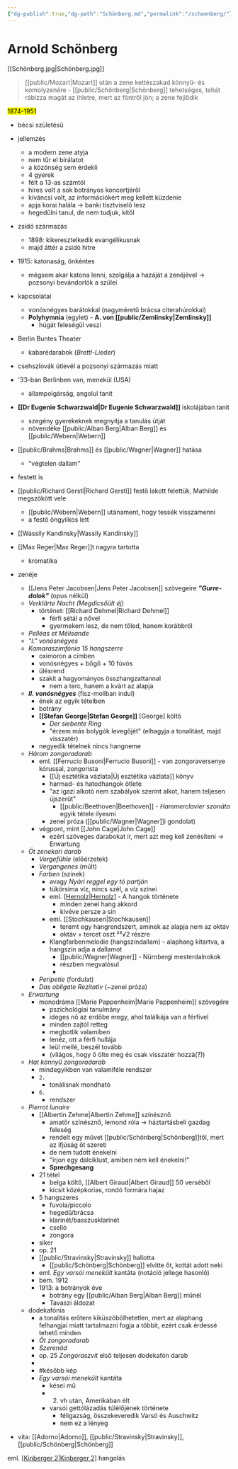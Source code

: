 ```yaml
---
{"dg-publish":true,"dg-path":"Schönberg.md","permalink":"/schoenberg/"}
---
```


# Arnold Schönberg
[[Schönberg.jpg\|Schönberg.jpg]]

> [[public/Mozart\|Mozart]] után a zene kettészakad könnyű- és komolyzenére - [[public/Schönberg\|Schönberg]] tehetséges, tehát rábízza magát az ihletre, mert az föntről jön; a zene fejlődik

<mark>1874-1951</mark>
- bécsi születésű

- jellemzés
	- a modern zene atyja
	- nem tűr el bírálatot
	- a közönség sem érdekli
	- 4 gyerek
	- félt a 13-as számtól
	- híres volt a sok botrányos koncertjéről
	- kíváncsi volt, az információkért meg kellett küzdenie
	- apja korai halála -> banki tisztviselő lesz
	- hegedűlni tanul, de nem tudjuk, kitől
- zsidó származás
	- 1898: kikeresztelkedik evangélikusnak
	- majd áttér a zsidó hitre
- 1915: katonaság, önkéntes
	- mégsem akar katona lenni, szolgálja a hazáját a zenéjével -> pozsonyi bevándorlók a szülei
- kapcsolatai
	- vonósnégyes barátokkal (nagyméretű brácsa citerahúrokkal)
	- **Polyhymnia** (egylet) - **A. von [[public/Zemlinsky\|Zemlinsky]]**
		- húgát feleségül veszi
- Berlin Buntes Theater
	- kabarédarabok (*Brettl-Lieder*)
- csehszlovák útlevél a pozsonyi származás miatt
- '33-ban Berlinben van, menekül (USA)
	- állampolgárság, angolul tanít
- **[[Dr Eugenie Schwarzwald\|Dr Eugenie Schwarzwald]]** iskolájában tanít
	- szegény gyerekeknek megnyitja a tanulás útját
	- növendéke [[public/Alban Berg\|Alban Berg]] és [[public/Webern\|Webern]]
- [[public/Brahms\|Brahms]] és [[public/Wagner\|Wagner]] hatása
	- "végtelen dallam"
- festett is
- [[public/Richard Gerstl\|Richard Gerstl]] festő lakott felettük, Mathilde megszökött vele
	- [[public/Webern\|Webern]] utánament, hogy tessék visszamenni
	- a festő öngyilkos lett
- [[Wassily Kandinsky\|Wassily Kandinsky]]
- [[Max Reger\|Max Reger]]t nagyra tartotta
	- kromatika

- zenéje
	- [[Jens Peter Jacobsen\|Jens Peter Jacobsen]] szövegeire ***"Gurre-dalok"*** (opus nélkül)
	- *Verklärte Nacht (Megdicsőült éj)*
		- történet: [[Richard Dehmel\|Richard Dehmel]]
			- férfi sétál a nővel
			- gyermekem lesz, de nem tőled, hanem korábbról
	- *Pelléas et Mélisande*
	- *"I." vonósnégyes*
	- *Kamaraszimfónia 15 hangszerre*
		- oximoron a címben
		- vonósnégyes + bőgő + 10 fúvós
		- ülésrend
		- szakít a hagyományos összhangzattannal
			- nem a terc, hanem a kvárt az alapja
	- ***II. vonósnégyes*** (fisz-mollban indul)
		- ének az egyik tételben
		- botrány
		- **[[Stefan George\|Stefan George]]** [George] költő
			- *Der siebente Ring*
			- "érzem más bolygók levegőjét" (elhagyja a tonalitást, majd visszatér)
		- negyedik tételnek nincs hangneme
	- *Három zongoradarab*
		- eml. [[Ferrucio Busoni\|Ferrucio Busoni]] - van zongoraversenye kórussal, zongorista
			- [[Új esztétika vázlata\|Új esztétika vázlata]] könyv
			- harmad- és hatodhangok ötlete
			- "az igazi alkotó nem szabályok szerint alkot, hanem teljesen újszerűt"
				- [[public/Beethoven\|Beethoven]] - *Hammerclavier szonáta* egyik tétele ilyesmi
			- zenei próza ([[public/Wagner\|Wagner]]i gondolat)
		- végpont, mint [[John Cage\|John Cage]]
			- ezért szöveges darabokat ír, mert azt meg kell zenésíteni -> Erwartung
	- *Öt zenekari darab*
		- *Vorgefühle* (előérzetek)
		- *Vergangenes* (múlt)
		- *Farben* (színek)
			- avagy *Nyári reggel egy tó partján*
			- tükörsima víz, nincs szél, a víz színei
			- eml. [[Hernolz\|Hernolz]](?) - A hangok története
				- minden zenei hang akkord
				- kivéve persze a sin
			- eml. [[Stochkausen\|Stochkausen]]
				- teremt egy hangrendszert, aminek az alapja nem az oktáv
				- oktáv + tercet oszt ²⁵√2 részre
			- Klangfarbenmelodie (hangszíndallam) - alaphang kitartva, a hangszín adja a dallamot
				- [[public/Wagner\|Wagner]] - Nürnbergi mesterdalnokok
				- részben megvalósul
				- 
		- *Peripetie* (fordulat)
		- *Das obligate Rezitativ* (~zenei próza)
	- *Erwartung*
		- monodráma [[Marie Pappenheim\|Marie Pappenheim]] szövegére
			- pszichológiai tanulmány
			- ideges nő az erdőbe megy, ahol találkája van a férfivel
			- minden zajtól retteg
			- megbotlik valamiben
			- lenéz, ott a férfi hullája
			- leül mellé, beszél tovább
			- (világos, hogy ő ölte meg és csak visszatér hozzá(?))
	- *Hat könnyű zongoradarab*
		- mindegyikben van valamiféle rendszer
		- `2.`
			- tonálisnak mondható
		- `6.`
			- rendszer
	- *Pierrot lunaire*
		- [[Albertin Zehme\|Albertin Zehme]] színésznő
			- amatőr színésznő, lemond róla -> háztartásbeli gazdag feleség
			- rendelt egy művet [[public/Schönberg\|Schönberg]]től, mert az ifjúság őt szereti
			- de nem tudott énekelni
			- "írjon egy dalciklust, amiben nem kell énekelni!"
			- **Sprechgesang**
		- 21 tétel
			- belga költő, [[Albert Giraud\|Albert Giraud]] 50 verséből
			- kicsit középkorias, rondó formára hajaz
		- 5 hangszeres
			- fuvola/piccolo
			- hegedű/brácsa
			- klarinét/basszusklarinét
			- cselló
			- zongora
		- siker
		- op. 21
		- [[public/Stravinsky\|Stravinsky]] hallotta
			- [[public/Schönberg\|Schönberg]] elvitte őt, kottát adott neki
		- eml. *Egy varsói menekült* kantáta (notáció jellege hasonló)
		- bem. 1912
		- 1913: a botrányok éve
			- botrány egy [[public/Alban Berg\|Alban Berg]] műnél
			- Tavaszi áldozat
	- dodekafónia
		- a tonalitás erőtere kiküszöbölhetetlen, mert az alaphang felhangjai miatt tartalmazni fogja a többit, ezért csak érdessé tehető minden
		- *Öt zongoradarab*
		- *Szerenád*
		- op. 25 *Zongoraszvit* első teljesen dodekafón darab
		- 
		- #később kép
		- *Egy varsói menekült* kantáta
			- kései mű
			- 2. vh után, Amerikában élt
			- varsói gettólázadás túlélőjének története
				- féligazság, összekeveredik Varsó és Auschwitz
				- nem ez a lényeg
- vita: [[Adorno\|Adorno]], [[public/Stravinsky\|Stravinsky]], [[public/Schönberg\|Schönberg]]

eml. [[Kinberger 2\|Kinberger 2]](?) hangolás